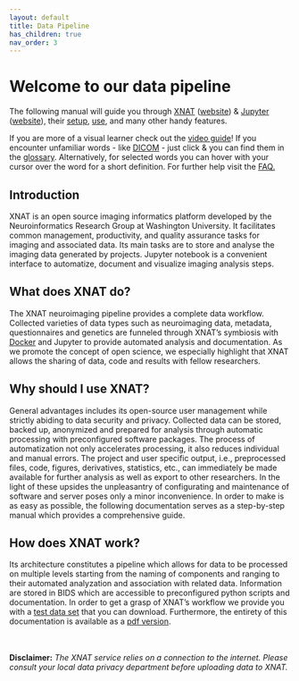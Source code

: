 ```yaml
---
layout: default
title: Data Pipeline
has_children: true
nav_order: 3
---
```


# Welcome to our data pipeline


The following manual will guide you through [XNAT](../Glossary/glossary.md/#XNAT "Extensible Neuroimaging Archive Toolkit") ([website](https://www.xnat.org)) & [Jupyter](../Glossary/glossary.md/#Jupyter) ([website](https://jupyter.org/)), their [setup](Setup/index.md), [use](Manual/index.md), and many other handy features.

If you are more of a visual learner check out the [video guide](../Video_Guide/index.md)! If you encounter unfamiliar words - like [DICOM](../Glossary/glossary.md/#DICOM "Digital imaging and communications in medicine") - just click & you can find them in the [glossary](../Glossary/glossary.md). Alternatively, for selected words you can hover with your cursor over the word for a short definition. For further help visit the [FAQ.](../FAQ/index.md)


## Introduction 


XNAT is an open source imaging informatics platform developed by the Neuroinformatics Research Group at Washington University. It facilitates common management, productivity, and quality assurance tasks for imaging and associated data. Its main tasks are to store and analyse the imaging data generated by projects. 
Jupyter notebook is a convenient interface to automatize, document and visualize imaging analysis steps. 


## What does XNAT do?

The XNAT neuroimaging pipeline provides a complete data workflow. Collected varieties of data types such as neuroimaging data, metadata, questionnaires and genetics are funneled through XNAT’s symbiosis with [Docker](../Glossary/glossary.md/#Docker) and Jupyter to provide automated analysis and documentation. As we promote the concept of open science, we especially highlight that XNAT allows the sharing of data, code and results with fellow researchers.


## Why should I use XNAT?

General advantages includes its open-source user management while strictly abiding to data security and privacy. Collected data can be stored, backed up, anonymized and prepared for analysis through automatic processing with preconfigured software packages. The process of automatization not only accelerates processing, it also reduces individual and manual errors. The project and user specific output, i.e., preprocessed files, code, figures, derivatives, statistics, etc., can immediately be made available for further analysis as well as export to other researchers. In the light of these upsides the unpleasantry of configurating and maintenance of software and server poses only a minor inconvenience. In order to make is as easy as possible, the following documentation serves as a step-by-step manual which provides a comprehensive guide.

## How does XNAT work?

Its architecture constitutes a pipeline which allows for data to be processed on multiple levels starting from the naming of components and ranging to their automated analyzation and association with related data. Information are stored in BIDS which are accessible to preconfigured python scripts and documentation. In order to get a grasp of XNAT’s workflow we provide you with a [test data set](../Test_Data/index.md) that you can download. Furthermore, the entirety of this documentation is available as a [pdf version](pdf.md).



<br/> <br/> **Disclaimer:** *The XNAT service relies on a connection to the internet. Please consult your local data privacy department before uploading data to XNAT.*







